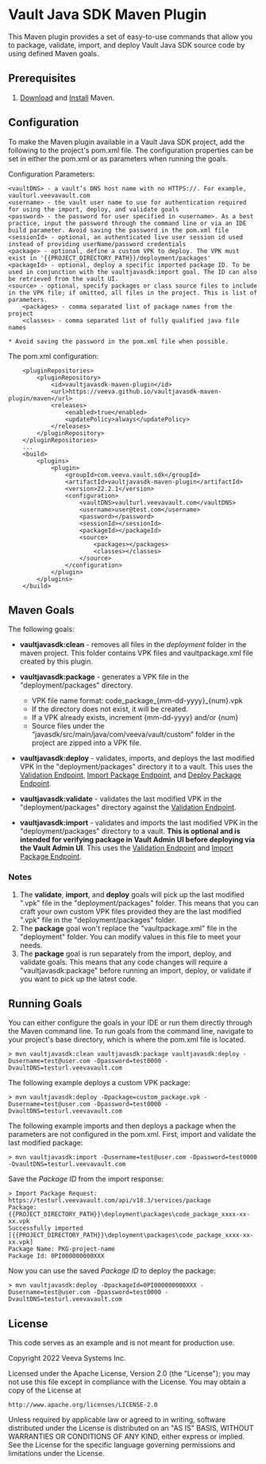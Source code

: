 # Vault Java SDK Maven Plugin

This Maven plugin provides a set of easy-to-use commands that allow you to package, validate, import, and deploy Vault Java SDK source code by using defined Maven goals.

## Prerequisites
1. [Download](https://maven.apache.org/download.cgi) and [Install](https://maven.apache.org/install.html) Maven.

## Configuration

To make the Maven plugin available in a Vault Java SDK project, add the following to the project's pom.xml file. The configuration properties can be set in either the pom.xml or as parameters when running the goals.

Configuration Parameters:    

```
<vaultDNS> - a vault’s DNS host name with no HTTPS://. For example, vaulturl.veevavault.com
<username> - the vault user name to use for authentication required for using the import, deploy, and validate goals
<password> - the password for user specified in <username>. As a best practice, input the password through the command line or via an IDE build parameter. Avoid saving the password in the pom.xml file 
<sessionId> - optional, an authenticated live user session id used instead of providing userName/password credentials
<package> - optional, define a custom VPK to deploy. The VPK must exist in '{{PROJECT_DIRECTORY_PATH}}/deployment/packages'
<packageId> - optional, deploy a specific imported package ID. To be used in conjunction with the vaultjavasdk:import goal. The ID can also be retrieved from the vault UI.
<source> - optional, specify packages or class source files to include in the VPK file; if omitted, all files in the project. This is list of parameters.
	<packages> - comma separated list of package names from the project
	<classes> - comma separated list of fully qualified java file names
	
* Avoid saving the password in the pom.xml file when possible. 
```

The pom.xml configuration:


```
    <pluginRepositories>
        <pluginRepository>
            <id>vaultjavasdk-maven-plugin</id>
            <url>https://veeva.github.io/vaultjavasdk-maven-plugin/maven</url>
            <releases>
                <enabled>true</enabled>
                <updatePolicy>always</updatePolicy>
            </releases>
        </pluginRepository>
    </pluginRepositories>
    ...
    <build>    
        <plugins>
        	<plugin>
        		<groupId>com.veeva.vault.sdk</groupId>
	        	<artifactId>vaultjavasdk-maven-plugin</artifactId>
	        	<version>22.2.1</version>
	        	<configuration>
	        		<vaultDNS>vaulturl.veevavault.com</vaultDNS>
	        		<username>user@test.com</username>
	        		<password></password>
	        		<sessionId></sessionId>
	        		<packageId></packageId>
	        		<source>
	        			<packages></packages>
	        			<classes></classes>
	        		</source>
	        	</configuration>
        	</plugin>
        </plugins>
    </build>    
```

## Maven Goals 

The following goals:

* **vaultjavasdk:clean** - removes all files in the *deployment* folder in the maven project. This folder contains VPK files and vaultpackage.xml file created by this plugin. 

* **vaultjavasdk:package** - generates a VPK file in the "deployment/packages" directory. 
    * VPK file name format: code_package_{mm-dd-yyyy}_{num}.vpk
    * If the directory does not exist, it will be created.
    * If a VPK already exists, increment {mm-dd-yyyy} and/or {num} 
    * Source files under the “javasdk/src/main/java/com/veeva/vault/custom” folder in the project are zipped into a VPK file.

* **vaultjavasdk:deploy** - validates, imports, and deploys the last modified VPK in the "deployment/packages" directory it to a vault. This uses the [Validation Endpoint](https://developer.veevavault.com/api/18.3/#Validate_Code), [Import Package Endpoint](https://developer.veevavault.com/api/18.3/#Import_Package_Config), and [Deploy Package Endpoint](https://developer.veevavault.com/api/18.3/#Deploy_Package_Config).

* **vaultjavasdk:validate** - validates the last modified VPK in the "deployment/packages" directory against the [Validation Endpoint](https://developer.veevavault.com/api/18.3/#Validate_Code).

* **vaultjavasdk:import** - validates and imports the last modified VPK in the "deployment/packages" directory to a vault. **This is optional and is intended for verifying package in Vault Admin UI before deploying via the Vault Admin UI**. This uses the [Validation Endpoint](https://developer.veevavault.com/api/18.3/#Validate_Code) and [Import Package Endpoint](https://developer.veevavault.com/api/18.3/#Import_Package_Config).


### Notes

1. The **validate**, **import**, and **deploy** goals will pick up the last modified ".vpk" file in the "deployment/packages" folder. This means that you can craft your own custom VPK files provided they are the last modified ".vpk" file in the "deployment/packages" folder.
2. The **package** goal won't replace the "vaultpackage.xml" file in the "deployment" folder. You can modify values in this file to meet your needs.
3. The **package** goal is run separately from the import, deploy, and validate goals. This means that any code changes will require a "vaultjavasdk:package" before running an import, deploy, or validate if you want to pick up the latest code.


## Running Goals

You can either configure the goals in your IDE or run them directly through the Maven command line. To run goals from the command line, 
navigate to your project's base directory, which is where the pom.xml file is located.
   
    > mvn vaultjavasdk:clean vaultjavasdk:package vaultjavasdk:deploy -Dusername=test@user.com -Dpassword=test0000 -DvaultDNS=testurl.veevavault.com

The following example deploys a custom VPK package:

    > mvn vaultjavasdk:deploy -Dpackage=custom_package.vpk -Dusername=test@user.com -Dpassword=test0000 -DvaultDNS=testurl.veevavault.com  
    
The following example imports and then deploys a package when the parameters are not configured in the pom.xml. First, import and validate the last modified package:

    > mvn vaultjavasdk:import -Dusername=test@user.com -Dpassword=test0000 -DvaultDNS=testurl.veevavault.com  

Save the *Package ID* from the import response:

    > Import Package Request: https://testurl.veevavault.com/api/v18.3/services/package   
    Package: {{PROJECT_DIRECTORY_PATH}}\deployment\packages\code_package_xxxx-xx-xx.vpk
    Successfully imported [{{PROJECT_DIRECTORY_PATH}}\deployment\packages\code_package_xxxx-xx-xx.vpk]
    Package Name: PKG-project-name
    Package Id: 0PI000000000XXX

Now you can use the saved *Package ID* to deploy the package:

    > mvn vaultjavasdk:deploy -DpackageId=0PI000000000XXX -Dusername=test@user.com -Dpassword=test0000 -DvaultDNS=testurl.veevavault.com 
    
    
## License

This code serves as an example and is not meant for production use.

Copyright 2022 Veeva Systems Inc.
 
Licensed under the Apache License, Version 2.0 (the "License");
you may not use this file except in compliance with the License.
You may obtain a copy of the License at
 
    http://www.apache.org/licenses/LICENSE-2.0

Unless required by applicable law or agreed to in writing, software
distributed under the License is distributed on an "AS IS" BASIS,
WITHOUT WARRANTIES OR CONDITIONS OF ANY KIND, either express or implied.
See the License for the specific language governing permissions and
limitations under the License.
